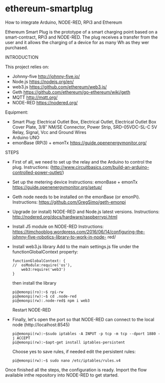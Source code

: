 # ethereum-smartplug
How to integrate Arduino, NODE-RED, RPi3 and Ethereum


Ethereum Smart Plug is the prototype of a smart charging point based on a smart-contract, RPi3 and NODE-RED. The plug receives a transfer from the user and it allows the charging of a device for as many Wh as they wer purchased.

INTRODUCTION

This project relies on:

* Johnny-five http://johnny-five.io/
* Node.js https://nodejs.org/en/
* web3.js https://github.com/ethereum/web3.js/
* Geth https://github.com/ethereum/go-ethereum/wiki/geth
* MQTT http://mqtt.org/
* NODE-RED https://nodered.org/

Equipment:
* Smart Plug: Electrical Outlet Box, Electrical Outlet, Electrical Outlet Box Cover Plate, 3/8″ NM/SE Connector, Power Strip,     SRD-05VDC-SL-C 5V Relay, Signal, Vcc and Ground Wires
* Arduino UNO
* emonBase (RPi3) + emonTx https://guide.openenergymonitor.org/

STEPS

* First of all, we need to set up the relay and the Arduino to control the plug. 
  Instructions: (http://www.circuitbasics.com/build-an-arduino-controlled-power-outlet/)
  
* Set up the metering device 
  Instructions: emonBase + emonTx https://guide.openenergymonitor.org/setup/

* Geth node needs to be installed on the emonBase (or emonPi). 
  Instructions: https://github.com/GregSimo/geth-emonpi

* Upgrade (or install) NODE-RED and Node.js latest versions.
  Instructions: http://nodered.org/docs/hardware/raspberrypi.html
  
* Install J5 module on NODE-RED
  Instructions: https://timchooblog.wordpress.com/2016/06/14/configuring-the-johnny-five-robotics-library-to-work-in-node-     red/
  
* Install web3.js library
  Add to the main settings.js file under the functionGlobalContext property:
  
  ```
  functionGlobalContext: {
  //  osModule:require('os'),
      web3:require('web3')
  }
  ```
  then install the library
  ```
  pi@emonpi(ro):~$ rpi-rw  
  pi@emonpi(rw):~$ cd .node-red
  pi@emonpi(rw):.node-red$ npm i web3
  ```
  Restart NODE-RED
  
* Finally, let's open the port so that NODE-RED can connect to the local node (http://localhost:8545)
  ```
  pi@emonpi(rw):~$sudo iptables -A INPUT -p tcp -m tcp --dport 1880 -j ACCEPT
  pi@emonpi(rw):~$apt-get install iptables-persistent
  ```
  Choose yes to save rules, if needed edit the persistent rules:
  ```
  pi@emonpi(rw):~$ sudo nano /etc/iptables/rules.v4
  ```

Once finished all the steps, the configuration is ready. Import the flow available inthe repository into NODE-RED to get started.
  
  
